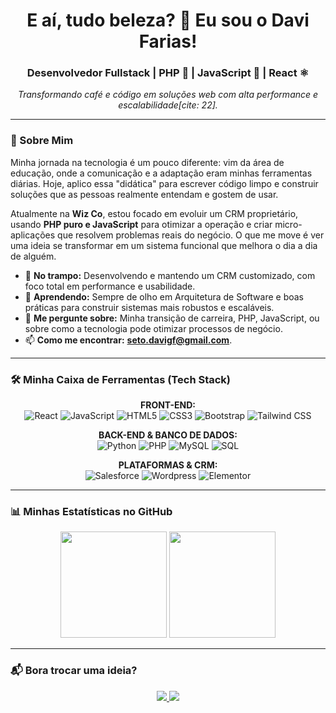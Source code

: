 <h1 align="center">E aí, tudo beleza? 👋 Eu sou o Davi Farias!</h1>
<h3 align="center">Desenvolvedor Fullstack | PHP 🐘 | JavaScript 🚀 | React ⚛️</h3>

<p align="center">
  <em>Transformando café e código em soluções web com alta performance e escalabilidade[cite: 22].</em>
</p>

---

### 🤔 Sobre Mim

Minha jornada na tecnologia é um pouco diferente: vim da área de educação, onde a comunicação e a adaptação eram minhas ferramentas diárias. Hoje, aplico essa "didática" para escrever código limpo e construir soluções que as pessoas realmente entendam e gostem de usar.

Atualmente na **Wiz Co**, estou focado em evoluir um CRM proprietário, usando **PHP puro e JavaScript** para otimizar a operação e criar micro-aplicações que resolvem problemas reais do negócio. O que me move é ver uma ideia se transformar em um sistema funcional que melhora o dia a dia de alguém.

- 🚀 **No trampo:** Desenvolvendo e mantendo um CRM customizado, com foco total em performance e usabilidade.
- 🌱 **Aprendendo:** Sempre de olho em Arquitetura de Software e boas práticas para construir sistemas mais robustos e escaláveis.
- 💬 **Me pergunte sobre:** Minha transição de carreira, PHP, JavaScript, ou sobre como a tecnologia pode otimizar processos de negócio.
- 📫 **Como me encontrar:** **seto.davigf@gmail.com**.

---

### 🛠️ Minha Caixa de Ferramentas (Tech Stack)

<p align="center">
  <strong>FRONT-END:</strong><br>
  <img alt="React" src="https://img.shields.io/badge/React-20232A?style=for-the-badge&logo=react&logoColor=61DAFB"/>
  <img alt="JavaScript" src="https://img.shields.io/badge/JavaScript-F7DF1E?style=for-the-badge&logo=javascript&logoColor=black"/>
  <img alt="HTML5" src="https://img.shields.io/badge/HTML5-E34F26?style=for-the-badge&logo=html5&logoColor=white"/>
  <img alt="CSS3" src="https://img.shields.io/badge/CSS3-1572B6?style=for-the-badge&logo=css3&logoColor=white"/>
  <img alt="Bootstrap" src="https://img.shields.io/badge/Bootstrap-563D7C?style=for-the-badge&logo=bootstrap&logoColor=white"/>
  <img alt="Tailwind CSS" src="https://img.shields.io/badge/Tailwind%20CSS-06B6D4?style=for-the-badge&logo=tailwindcss&logoColor=white"/>
</p>
<p align="center">
  <strong>BACK-END & BANCO DE DADOS:</strong><br>
    <img alt="Python" src="https://img.shields.io/badge/Python-3776AB?style=for-the-badge&logo=python&logoColor=white"/>
    <img alt="PHP" src="https://img.shields.io/badge/PHP-777BB4?style=for-the-badge&logo=php&logoColor=white"/>
    <img alt="MySQL" src="https://img.shields.io/badge/MySQL-4479A1?style=for-the-badge&logo=mysql&logoColor=white"/>
    <img alt="SQL" src="https://img.shields.io/badge/SQL-025E8C?style=for-the-badge&logo=sql&logoColor=white"/>
</p>
<p align="center">
  <strong>PLATAFORMAS & CRM:</strong><br>
  <img alt="Salesforce" src="https://img.shields.io/badge/Salesforce-00A1E0?style=for-the-badge&logo=salesforce&logoColor=white"/>
  <img alt="Wordpress" src="https://img.shields.io/badge/WordPress-21759B?style=for-the-badge&logo=wordpress&logoColor=white"/>
  <img alt="Elementor" src="https://img.shields.io/badge/Elementor-92003B?style=for-the-badge&logo=elementor&logoColor=white"/>
</p>

---

### 📊 Minhas Estatísticas no GitHub

<p align="center">
  <img height="170em" src="https://github-readme-stats.vercel.app/api?username=davigfarias&show_icons=true&theme=tokyonight&include_all_commits=true&count_private=true"/>
  <img height="170em" src="https://github-readme-stats.vercel.app/api/top-langs/?username=davigfarias&layout=compact&langs_count=7&theme=tokyonight"/>
</p>

---

### 📬 Bora trocar uma ideia?

<p align="center">
  <a href="https://www.linkedin.com/in/davi-guerreiro-farias" target="_blank">
    <img src="https://img.shields.io/badge/-LinkedIn-0077B5?style=for-the-badge&logo=linkedin&logoColor=white" target="_blank">
  </a>
  <a href="mailto:davegfarias@gmail.com">
    <img src="https://img.shields.io/badge/-Gmail-D14836?style=for-the-badge&logo=gmail&logoColor=white" target="_blank">
  </a>
</p>
